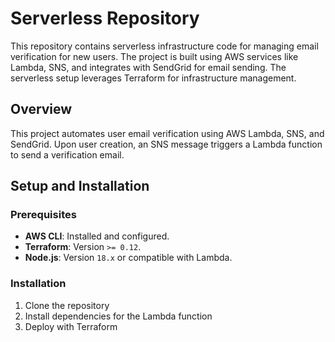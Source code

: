 # Serverless Repository

This repository contains serverless infrastructure code for managing email verification for new users. The project is built using AWS services like Lambda, SNS, and integrates with SendGrid for email sending. The serverless setup leverages Terraform for infrastructure management.

## Overview

This project automates user email verification using AWS Lambda, SNS, and SendGrid. Upon user creation, an SNS message triggers a Lambda function to send a verification email.

## Setup and Installation

### Prerequisites

- **AWS CLI**: Installed and configured.
- **Terraform**: Version `>= 0.12`.
- **Node.js**: Version `18.x` or compatible with Lambda.

### Installation

1. Clone the repository
2. Install dependencies for the Lambda function
3. Deploy with Terraform

